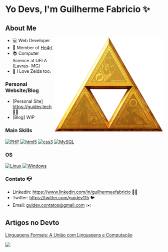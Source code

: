 # Yo Devs, I'm Guilherme Fabricio ✨

## About Me
<img align="right" src="https://github.com/GuiDev115/GuiDev115/blob/main/TLoZ_Series_Triforce_Artwork.png?raw=true" height="300"/>

- 💻 Web Developer
- 💜 Member of [He4rt](https://github.com/he4rt)
- 📚 Computer Science at UFLA (Lavras- MG)
- 💚 I Love Zelda too.

### Personal Website/Blog

- [Personal Site] https://guidev.tech :technologist:
- [Blog] WIP

### Main Skills

<div aling="cente">
<a href="https://www.php.net/"><img align="center" alt="PHP" src="https://img.shields.io/badge/PHP-777BB4?style=for-the-badge&logo=php&logoColor=white"/></a>
<a href="https://developer.mozilla.org/en-US/docs/Web/Guide/HTML/HTML5"><img align="center" alt="html5" src="https://img.shields.io/badge/HTML5-E34F26?style=for-the-badge&logo=html5&logoColor=white" /></a>
<a href="https://developer.mozilla.org/en-US/docs/Web/CSS"><img align="center" alt="css3" src="https://img.shields.io/badge/CSS3-1572B6?style=for-the-badge&logo=css3&logoColor=white" /></a> 
<a href="https://www.mysql.com/"><img  align="center" src="https://img.shields.io/badge/-mysql-0D1117?style=for-the-badge&logo=mysql&labelColor=0D1117" alt="MySQL"></a>

</div>

### OS
[![Linux](https://img.shields.io/badge/linux-black?style=for-the-badge&logo=Linux)](https://github.com/guidev115)
[![Windows](https://img.shields.io/badge/Windows-black?style=for-the-badge&logo=Windows)](https://github.com/guidev115)

### Contato 📪

- Linkedin: https://www.linkedin.com/in/guilhermeefabricio 👨‍💼
- Twitter: https://twitter.com/guidev115 🐦
- Email: guidev.contatos@gmail.com ✉️

## Artigos no Devto

[Linguagens Formais: A União com Linguagens e Computação](https://dev.to/guidev115/linguagens-formais-a-uniao-com-linguagens-e-computacao-30d5)

![](https://komarev.com/ghpvc/?username=guidev115)
